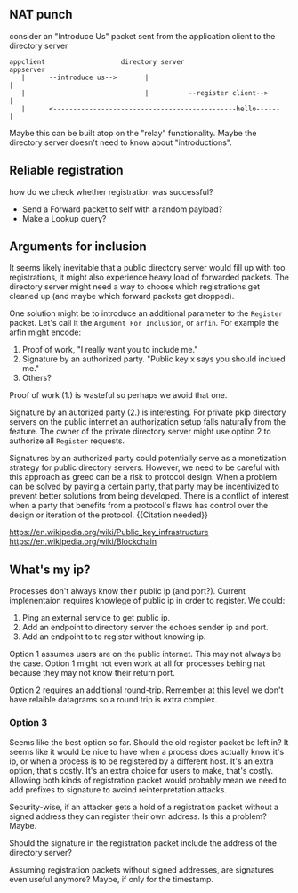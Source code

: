## NAT punch

consider an "Introduce Us" packet sent from the application client to the directory server

```
appclient                   directory server                      appserver
   |      --introduce us-->       |                                   |
   |                              |          --register client-->     |
   |      <----------------------------------------------hello------  |
```

Maybe this can be built atop on the "relay" functionality. Maybe the directory server doesn't
need to know about "introductions".

## Reliable registration

how do we check whether registration was successful?
- Send a Forward packet to self with a random payload?
- Make a Lookup query?

## Arguments for inclusion

It seems likely inevitable that a public directory server would fill up with too registrations,
it might also experience heavy load of forwarded packets. The directory server might need a way
to choose which registrations get cleaned up (and maybe which forward packets get dropped).

One solution might be to introduce an additional parameter to the `Register` packet. Let's call
it the `Argument For Inclusion`, or `arfin`. For example the arfin might encode:
1. Proof of work, "I really want you to include me."
2. Signature by an authorized party. "Public key x says you should inclued me."
3. Others?

Proof of work (1.) is wasteful so perhaps we avoid that one.

Signature by an autorized party (2.) is interesting. For private pkip directory servers on the
public internet an authorization setup falls naturally from the feature. The owner of the
private directory server might use option 2 to authorize all `Register` requests.


Signatures by an authorized party could potentially serve as a monetization strategy for
public directory servers. However, we need to be careful with this approach as greed can
be a risk to protocol design. When a problem can be solved by paying a certain party,
that party may be incentivized to prevent better solutions from being developed.
There is a conflict of interest when a party that benefits from a protocol's flaws has control
over the design or iteration of the protocol. {{Citation needed}}

https://en.wikipedia.org/wiki/Public_key_infrastructure
https://en.wikipedia.org/wiki/Blockchain

## What's my ip?

Processes don't always know their public ip (and port?). Current implenentaion requires knowlege of public ip
in order to register. We could:
1. Ping an external service to get public ip.
2. Add an endpoint to directory server the echoes sender ip and port.
3. Add an endpoint to to register without knowing ip.

Option 1 assumes users are on the public internet. This may not always be the case.
Option 1 might not even work at all for processes behing nat because they may not know their return port.

Option 2 requires an additional round-trip. Remember at this level we don't have relaible datagrams so a round
trip is extra complex.

### Option 3

Seems like the best option so far. Should the old register packet be left in? It seems like
it would be nice to have when a process does actually know it's ip, or when a process is to be registered
by a different host. It's an extra option, that's costly. It's an extra choice for users to make, that's
costly. Allowing both kinds of registration packet would probably mean we need to add prefixes to signature
to avoind reinterpretation attacks.

Security-wise, if an attacker gets a hold of a registration packet without a signed address they can register
their own address. Is this a problem? Maybe.

Should the signature in the registration packet include the address of the directory server?

Assuming registration packets without signed addresses, are signatures even useful anymore? Maybe, if only for
the timestamp.
